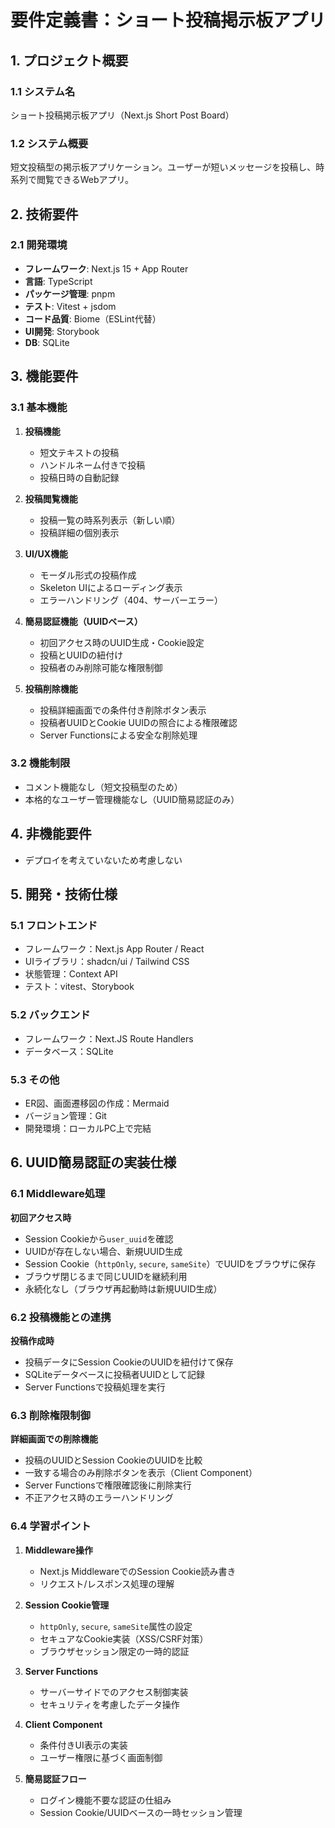 # 要件定義書：ショート投稿掲示板アプリ

## 1. プロジェクト概要

### 1.1 システム名
ショート投稿掲示板アプリ（Next.js Short Post Board）

### 1.2 システム概要
短文投稿型の掲示板アプリケーション。ユーザーが短いメッセージを投稿し、時系列で閲覧できるWebアプリ。

## 2. 技術要件

### 2.1 開発環境
- **フレームワーク**: Next.js 15 + App Router
- **言語**: TypeScript
- **パッケージ管理**: pnpm
- **テスト**: Vitest + jsdom
- **コード品質**: Biome（ESLint代替）
- **UI開発**: Storybook
- **DB**: SQLite

## 3. 機能要件

### 3.1 基本機能
1. **投稿機能**
   - 短文テキストの投稿
   - ハンドルネーム付きで投稿
   - 投稿日時の自動記録

2. **投稿閲覧機能**
   - 投稿一覧の時系列表示（新しい順）
   - 投稿詳細の個別表示

3. **UI/UX機能**
   - モーダル形式の投稿作成
   - Skeleton UIによるローディング表示
   - エラーハンドリング（404、サーバーエラー）

4. **簡易認証機能（UUIDベース）**
   - 初回アクセス時のUUID生成・Cookie設定
   - 投稿とUUIDの紐付け
   - 投稿者のみ削除可能な権限制御

5. **投稿削除機能**
   - 投稿詳細画面での条件付き削除ボタン表示
   - 投稿者UUIDとCookie UUIDの照合による権限確認
   - Server Functionsによる安全な削除処理

### 3.2 機能制限
- コメント機能なし（短文投稿型のため）
- 本格的なユーザー管理機能なし（UUID簡易認証のみ）

## 4. 非機能要件
- デプロイを考えていないため考慮しない

## 5. 開発・技術仕様
### 5.1 フロントエンド
- フレームワーク：Next.js App Router / React
- UIライブラリ：shadcn/ui / Tailwind CSS
- 状態管理：Context API
- テスト：vitest、Storybook

### 5.2 バックエンド
- フレームワーク：Next.JS Route Handlers
- データベース：SQLite

### 5.3 その他
- ER図、画面遷移図の作成：Mermaid
- バージョン管理：Git
- 開発環境：ローカルPC上で完結

## 6. UUID簡易認証の実装仕様

### 6.1 Middleware処理
**初回アクセス時**
- Session Cookieから`user_uuid`を確認
- UUIDが存在しない場合、新規UUID生成
- Session Cookie（`httpOnly`, `secure`, `sameSite`）でUUIDをブラウザに保存
- ブラウザ閉じるまで同じUUIDを継続利用
- 永続化なし（ブラウザ再起動時は新規UUID生成）

### 6.2 投稿機能との連携
**投稿作成時**
- 投稿データにSession CookieのUUIDを紐付けて保存
- SQLiteデータベースに投稿者UUIDとして記録
- Server Functionsで投稿処理を実行

### 6.3 削除権限制御
**詳細画面での削除機能**
- 投稿のUUIDとSession CookieのUUIDを比較
- 一致する場合のみ削除ボタンを表示（Client Component）
- Server Functionsで権限確認後に削除実行
- 不正アクセス時のエラーハンドリング

### 6.4 学習ポイント
1. **Middleware操作**
   - Next.js MiddlewareでのSession Cookie読み書き
   - リクエスト/レスポンス処理の理解

2. **Session Cookie管理**
   - `httpOnly`, `secure`, `sameSite`属性の設定
   - セキュアなCookie実装（XSS/CSRF対策）
   - ブラウザセッション限定の一時的認証

3. **Server Functions**
   - サーバーサイドでのアクセス制御実装
   - セキュリティを考慮したデータ操作

4. **Client Component**
   - 条件付きUI表示の実装
   - ユーザー権限に基づく画面制御

5. **簡易認証フロー**
   - ログイン機能不要な認証の仕組み
   - Session Cookie/UUIDベースの一時セッション管理